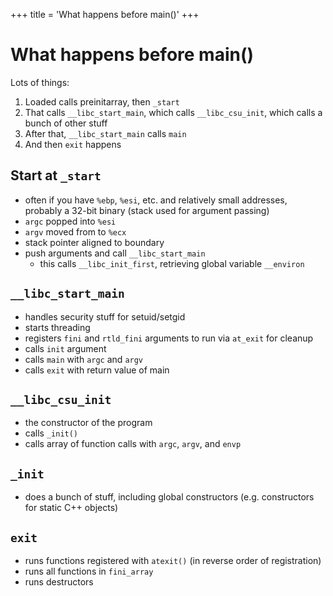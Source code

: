 +++
title = 'What happens before main()'
+++

# What happens before main()
Lots of things:
1. Loaded calls preinitarray, then `_start`
2. That calls `__libc_start_main`, which calls `__libc_csu_init`, which calls a bunch of other stuff
3. After that, `__libc_start_main` calls `main`
4. And then `exit` happens

## Start at `_start`
- often if you have `%ebp`, `%esi`, etc. and relatively small addresses, probably a 32-bit binary (stack used for argument passing)
- `argc` popped into `%esi`
- `argv` moved from to `%ecx`
- stack pointer aligned to boundary
- push arguments and call `__libc_start_main`
    - this calls `__libc_init_first`, retrieving global variable `__environ`

## `__libc_start_main`
- handles security stuff for setuid/setgid
- starts threading
- registers `fini` and `rtld_fini` arguments to run via `at_exit` for cleanup
- calls `init` argument
- calls `main` with `argc` and `argv`
- calls `exit` with return value of main

## `__libc_csu_init`
- the constructor of the program
- calls `_init()`
- calls array of function calls with `argc`, `argv`, and `envp`

## `_init`
- does a bunch of stuff, including global constructors (e.g. constructors for static C++ objects)

## `exit`
- runs functions registered with `atexit()` (in reverse order of registration)
- runs all functions in `fini_array`
- runs destructors



